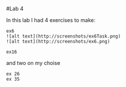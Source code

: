 #Lab 4

  In this lab I had 4 exercises to make:
    
    ex6 
    ![alt text](http://screenshots/ex6Task.png)
    ![alt text](http://screenshots/ex6.png)
    
    ex16
   
   and two on my choise
   
    ex 26 
    ex 35
